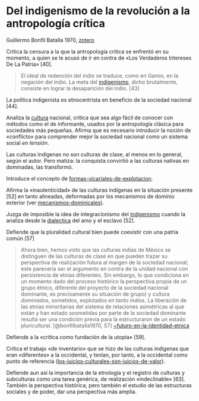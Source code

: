 # Del indigenismo de la revolución a la antropología crítica

Guillermo Bonfil Batalla 1970, [zotero](zotero://select/items/@bonfilbatalla1970)

Critica la censura a la que la antropología crítica se enfrentó en su momento, a quien se le acusó de ir en contra de «Los Verdaderos Intereses De La Patria» [40].

 >
 > El ideal de redención del indio se traduce, como en Gamio, en la negación del indio. La meta del [indigenismo](indigenismo.md), dicho brutalmente, consiste en lograr la desaparición del indio. [43]

La política indigenista es etnocentrista en beneficio de la sociedad nacional [44].

Analiza la [cultura](cultura.md) nacional, critica que sea algo fácil de conocer con métodos como el de informante, usados por la antropología clásica para sociedades más pequeñas. Afirma que es necesario introducir la noción de «conflicto» para comprender mejor la sociedad nacional como un sistema social *en tensión*.

Las culturas indígenas no son culturas de clase, al menos en lo general, según el autor. Pero matiza: la conquista convirtió a las culturas nativas en dominadas, las transformó.

Introduce el concepto de [formas-vicariales-de-explotacion](formas-vicariales-de-explotacion.md).

Afirma la «inautenticidad» de las culturas indígenas en la situación presente [52] en tanto alineadas, deformadas por los mecanismos de dominio exterior (ver [mecanismos-dominicales](mecanismos-dominicales.md)).

Juzga de imposible la idea de integracionismo del [indigenismo](indigenismo.md) cuando la analiza desde la [dialectica](dialectica.md) del amo y el esclavo [52].

Defiende que la pluralidad cultural bien puede coexistir con una patria común [57]

 >
 > Ahora bien, hemos visto que las culturas indias de México se distinguen de las culturas de clase en que pueden trazar su perspectiva de realización futura al margen de la sociedad nacional; este parecería ser el argumento en contra de la unidad nacional con persistencia de etnias diferentes. Sin embargo, lo que condiciona en un momento dado del proceso histórico la perspectiva propia de un grupo étnico, diferente del proyecto de la sociedad nacional dominante, es precisamente su situación de grupo) y cultura *dominados*, sometidos, explotados *en tanto indios*. La liberación de las etnias minoritarias del sistema de relaciones asimétricas al que están y han estado soometidas por parte de la sociedad dominante resulta ser una condición previa para la estructuraron de un estado pluricultural. [@bonfilbatalla1970, 57] [~futuro-en-la-identidad-etnica](~futuro-en-la-identidad-etnica.md)

Defiende a la «crítica como fundación de la utopía» [59].

Critica el trabajo «de inventario» que se hizo de las culturas indígenas que eran «diferentes» a la occidental, y tenían, por tanto, a la occidental como punto de referencia ([los-juicios-culturales-son-juicios-de-valor](los-juicios-culturales-son-juicios-de-valor.md)).

Defiende aun así la importancia de la etnología y el registro de culturas y subculturas como una tarea genérica, de realización «indeclinable» [63]. También la perspectiva histórica, pero también el estudio de las estructuras sociales y de poder, dar una perspectiva más amplia.
